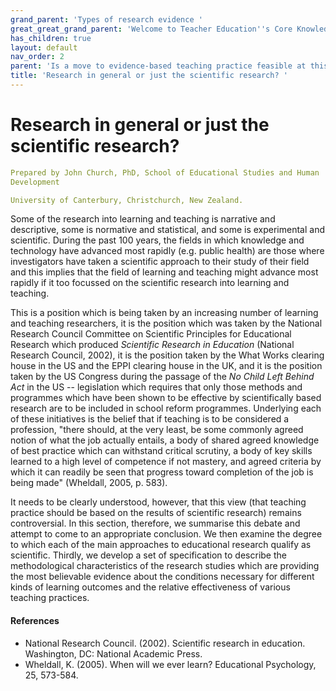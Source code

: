 ```yaml
---
grand_parent: 'Types of research evidence '
great_great_grand_parent: 'Welcome to Teacher Education''s Core Knowledge and Skills.'
has_children: true
layout: default
nav_order: 2
parent: 'Is a move to evidence-based teaching practice feasible at this time? '
title: 'Research in general or just the scientific research? '
---
```

# Research in general or just the scientific research?


```yaml
Prepared by John Church, PhD, School of Educational Studies and Human
Development

University of Canterbury, Christchurch, New Zealand.
```


Some of the research into learning and teaching is narrative and
descriptive, some is normative and statistical, and some is experimental
and scientific. During the past 100 years, the fields in which knowledge
and technology have advanced most rapidly (e.g. public health) are those
where investigators have taken a scientific approach to their study of
their field and this implies that the field of learning and teaching
might advance most rapidly if it too focussed on the scientific research
into learning and teaching.

This is a position which is being taken by an increasing number of
learning and teaching researchers, it is the position which was taken by
the National Research Council Committee on Scientific Principles for
Educational Research which produced *Scientific Research in Education*
(National Research Council, 2002), it is the position taken by the What
Works clearing house in the US and the EPPI clearing house in the UK,
and it is the position taken by the US Congress during the passage of
the *No Child Left Behind* *Act* in the US -- legislation which requires
that only those methods and programmes which have been shown to be
effective by scientifically based research are to be included in school
reform programmes. Underlying each of these initiatives is the belief
that if teaching is to be considered a profession, "there should, at the
very least, be some commonly agreed notion of what the job actually
entails, a body of shared agreed knowledge of best practice which can
withstand critical scrutiny, a body of key skills learned to a high
level of competence if not mastery, and agreed criteria by which it can
readily be seen that progress toward completion of the job is being
made" (Wheldall, 2005, p. 583).

It needs to be clearly understood, however, that this view (that
teaching practice should be based on the results of scientific research)
remains controversial. In this section, therefore, we summarise this
debate and attempt to come to an appropriate conclusion. We then examine
the degree to which each of the main approaches to educational research
qualify as scientific. Thirdly, we develop a set of specification to
describe the methodological characteristics of the research studies
which are providing the most believable evidence about the conditions
necessary for different kinds of learning outcomes and the relative
effectiveness of various teaching practices.


#### References

-   National Research Council. (2002). Scientific research in education.
    Washington, DC: National Academic Press.
-   Wheldall, K. (2005). When will we ever learn? Educational
    Psychology, 25, 573-584.
